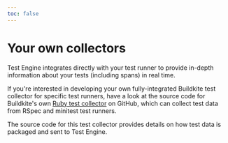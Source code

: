 ```yaml
---
toc: false
---
```


# Your own collectors

Test Engine integrates directly with your test runner to provide in-depth information about your tests (including spans) in real time.

If you're interested in developing your own fully-integrated Buildkite test collector for specific test runners, have a look at the source code for Buildkite's own [Ruby test collector](https://github.com/buildkite/test-collector-ruby) on GitHub, which can collect test data from RSpec and minitest test runners.

The source code for this test collector provides details on how test data is packaged and sent to Test Engine.
